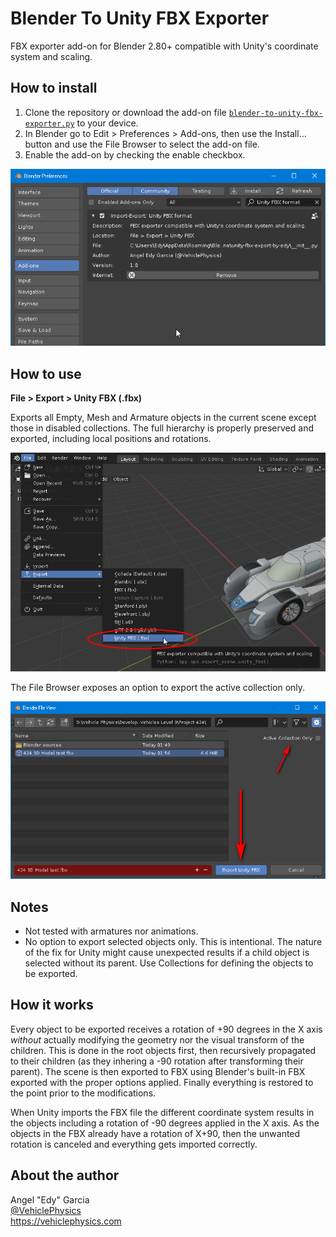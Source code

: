 
# Blender To Unity FBX Exporter

FBX exporter add-on for Blender 2.80+ compatible with Unity's coordinate system and scaling.

## How to install

1. Clone the repository or download the add-on file [`blender-to-unity-fbx-exporter.py`](/blender-to-unity-fbx-exporter.py) to your device.
2. In Blender go to Edit > Preferences > Add-ons, then use the Install… button and use the File Browser to select the add-on file.
3. Enable the add-on by checking the enable checkbox.

<p align="center">
<img src="/img/blender-to-unity-fbx-exporter-addon.png" alt="Blender To Unity FBX Exporter Add-On">
</p>

## How to use

**File > Export > Unity FBX (.fbx)**

Exports all Empty, Mesh and Armature objects in the current scene except those in disabled collections. The full hierarchy is properly preserved and exported, including local positions and rotations.

<p align="center">
<img src="/img/blender-to-unity-fbx-exporter-menu.png" alt="Blender To Unity FBX Exporter Menu">
</p>

The File Browser exposes an option to export the active collection only.

<p align="center">
<img src="/img/blender-to-unity-fbx-exporter-options.png" alt="Blender To Unity FBX Exporter Options">
</p>

## Notes

- Not tested with armatures nor animations.
- No option to export selected objects only. This is intentional. The nature of the fix for Unity might cause unexpected results if a child object is selected without its parent. Use Collections for defining the objects to be exported.

## How it works

Every object to be exported receives a rotation of +90 degrees in the X axis _without_ actually modifying the geometry nor the visual transform of the children. This is done in the root objects first, then recursively propagated to their children (as they inhering a -90 rotation after transforming their parent). The scene is then exported to FBX using Blender's built-in FBX exported with the proper options applied. Finally everything is restored to the point prior to the modifications.

When Unity imports the FBX file the different coordinate system results in the objects including a rotation of -90 degrees applied in the X axis. As the objects in the FBX already have a rotation of X+90, then the unwanted rotation is canceled and everything gets imported correctly.

## About the author

Angel "Edy" Garcia<br>
[@VehiclePhysics](https://twitter.com/VehiclePhysics)<br>
https://vehiclephysics.com

